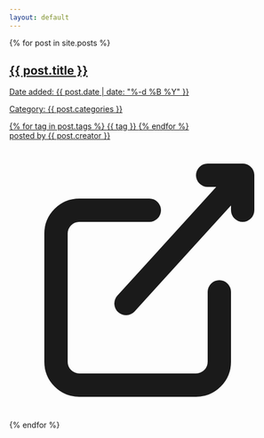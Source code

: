 ```yaml
---
layout: default
---
```


<div>
    <div class="grid grid-cols-3 gap-4 py-8">
        {% for post in site.posts %}
        <div class="md:col-span-1 col-span-3 card shadow-sm card-border flex flex-col h-full hover:shadow-xl p-4 bg-white">
            <div class="flex-1 flex flex-col">
                <a href="{{ post.url }}" class="flex-1 flex flex-col no-underline text-current">
                    <div class="card-body flex-1 flex flex-col">
                        <h2 class="text-2xl font-black">{{ post.title }}</h2>
                        <p>Date added: {{ post.date | date: "%-d %B %Y" }}</p>
                        <p>Category: {{ post.categories }}</p>
                        <div class="flex w-fit gap-2">
                            {% for tag in post.tags %}
                            <span class="badge badge-secondary">
                                {{ tag }}
                            </span>
                            {% endfor %}
                        </div>
                    </div>
                </a>
            </div>
            <div class="card-actions px-4 mt-2">
                <a class="badge flex items-center gap-1" href="{{ post.creator_url }}" target="_blank" rel="noopener">
                    posted by {{ post.creator }}
                    <svg xmlns="http://www.w3.org/2000/svg" class="w-3 h-3 inline" fill="none" viewBox="0 0 24 24" stroke="currentColor">
                      <path stroke-linecap="round" stroke-linejoin="round" stroke-width="2" d="M18 13v6a2 2 0 01-2 2H6a2 2 0 01-2-2V8a2 2 0 012-2h6m5-3h3m0 0v3m0-3L10 14" />
                    </svg>
                </a>
            </div>
        </div>
        {% endfor %}
    </div>
</div>
